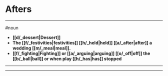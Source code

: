 # Afters
---
#noun
- **[[d/_dessert|Dessert]]**
- **The [[f/_festivities|festivities]] [[h/_held|held]] [[a/_after|after]] a wedding [[m/_meal|meal]].**
- **[[f/_fighting|Fighting]] or [[a/_arguing|arguing]] [[o/_off|off]] the [[b/_ball|ball]] or when play [[h/_has|has]] stopped**
---
---
